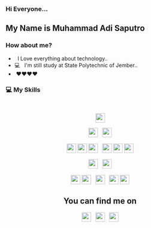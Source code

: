 ### Hi Everyone...

## My Name is Muhammad Adi Saputro

### How about me?

- &nbsp; I Love everything about technology..
- 💻 &nbsp; I'm still study at State Polytechnic of Jember..
- &nbsp;<a style="text-decoration:none" href="https://instagram.com/_irmeliagst">❤❤❤❤</a>

### 💻 My Skills
<br>
  
  <p align="center">
    <img src="https://img.shields.io/badge/Linux-FCC624?style=for-the-badge&logo=linux&logoColor=black" height="25"/>  
  </p>
  
  <p  align="center">

<img src="https://img.shields.io/badge/Laravel-FF2D20?style=for-the-badge&logo=laravel&logoColor=white" height="25"/>  
  &nbsp;
<img src="https://img.shields.io/badge/Codeigniter-EF4223?style=for-the-badge&logo=codeigniter&logoColor=white" height="25"/>
  </p>
  
  <p  align="center">
  <img src="https://img.shields.io/badge/Java-ED8B00?style=for-the-badge&logo=java&logoColor=white" height="25"/>  
  <img src="https://img.shields.io/badge/PHP-777BB4?style=for-the-badge&logo=php&logoColor=white" height="25"/>
  <img src="https://img.shields.io/badge/HTML5-E34F26?style=for-the-badge&logo=html5&logoColor=white" height="25"/>  
  &nbsp;
  <img src="https://img.shields.io/badge/JavaScript-F7DF1E?style=for-the-badge&logo=javascript&logoColor=black" height="25"/>
  <img src="https://img.shields.io/badge/CSS3-1572B6?style=for-the-badge&logo=css3&logoColor=white" height="25"/>
  <img src="https://img.shields.io/badge/Python-00599C?style=for-the-badge&logo=c%2B%2B&logoColor=white" height="25"/> 
</p>

<p align="center">
  <img src="https://img.shields.io/badge/MySQL-005C84?style=for-the-badge&logo=mysql&logoColor=white" height="25">
  &nbsp;
  <img src="https://img.shields.io/badge/MongoDB-48a348?style=for-the-badge&logo=mongodb&logoColor=white" height="25">
</p>

<p align="center">
  <img src="https://img.shields.io/badge/Flutter-02569B?style=for-the-badge&logo=flutter&logoColor=white" height="25">
  <img src="https://img.shields.io/badge/TailwindCSS-06B6D4?style=for-the-badge&logo=tailwindcss&logoColor=white" height="25">
  &nbsp;
  <img src="https://img.shields.io/badge/BootstrapCSS-7952B3?style=for-the-badge&logo=bootstrap&logoColor=white" height="25">
  &nbsp;
  <img src="https://img.shields.io/badge/Vue.js-4FC08D?style=for-the-badge&logo=vue.js&logoColor=white" height="25">
  <img src="https://img.shields.io/badge/nuxt.js-00C58E?style=for-the-badge&logo=nuxtdotjs&logoColor=white" height="25">
</p>

<h2 align="center">
  You can find me on  
</h2>

<p align="center">
  <a target="_blank" href="mailto:muhammadxxz7@gmail.com"><img src="https://img.shields.io/badge/Gmail-D14836?style=for-the-badge&logo=gmail&logoColor=white" height="25"></a>
  &nbsp;
  <a target="_blank" href="https://www.instagram.com/m_adi_sptro/"><img src="https://img.shields.io/badge/Instagram-E4405F?style=for-the-badge&logo=instagram&logoColor=white" height="25"></a>
  &nbsp;
  <a target="_blank" href="https://wa.me/+6285748314069"><img src="https://img.shields.io/badge/WhatsApp-25D366?style=for-the-badge&logo=whatsapp&logoColor=white" height="25"></a>
</p>
